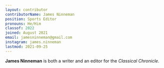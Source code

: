 ```yaml
---
layout: contributor
contributorName: James Ninneman
position: Sports Editor
pronouns: He/Him
classof: 2022
joined: August 2021
email: jamesninneman@gmail.com
instagram: james.ninneman
lastmod: 2021-09-25
---
```

**James Ninneman** is both a writer and an editor for the *Classical Chronicle*.

